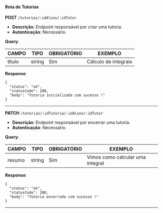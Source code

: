 #### Rota de Tutorias

**POST** `/tutorias/:idAluno/:idTutor`

- **Descrição**: Endpoint responsável por criar uma tutoria.
- **Autenticação**: Necessário.

**Query**:

| CAMPO        | TIPO   | OBRIGATÓRIO   | EXEMPLO                        |
| ------------ | ------ | ------------- | ------------------------------ |
| titulo       | string | Sim           | Cálculo de integrais           |

**Response**:

```
{
  "status": "ok",
  "statusCode": 200,
  "body": "Tutoria inicializada com sucesso !"
}
```

---

**PATCH** `/tutorias/:idTutoria/:idAluno/:idTutor`

- **Descrição**: Endpoint responsável por encerrar uma tutoria.
- **Autenticação**: Necessário.

**Query**:

| CAMPO        | TIPO   | OBRIGATÓRIO   | EXEMPLO                          |
| ------------ | ------ | ------------- | -------------------------------- |
| resumo       | string | Sim           | Vimos como calcular uma integral |

**Response**:

```
{
  "status": "ok",
  "statusCode": 200,
  "body": "Tutoria encerrada com sucesso !"
}
```

---
